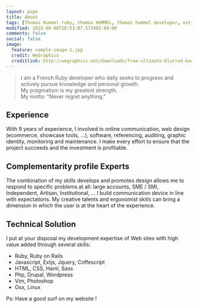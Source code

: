 ```yaml
---
layout: page
title: About
tags: [Thomas Hummel ruby, thomas HUMMEL, thomas hummel developer, extjs, ruby, RoR, rails]
modified: 2015-08-08T20:53:07.573882-04:00
comments: false
social: false
image:
  feature: sample-image-1.jpg
  credit: WeGraphics
  creditlink: http://wegraphics.net/downloads/free-ultimate-blurred-background-pack/
---
```


> I am a French Ruby developer who daily seeks to progress and actively pursue
knowledge and personal growth. <br/>
My pragmatism is my greatest strength.<br/>
My motto: "Never regret anything."

## <i class="fa fa-road"></i> Experience

With 9 years of experience, I involved in online communication, web design (ecommerce, showcase tools, ...),
software, referencing, auditing, graphic identity, monitoring and maintenance.
I make every effort to ensure that the project succeeds and the investment is profitable.

## <i class="fa fa-group"></i> Complementarity profile Experts


The combination of my skills develops and promotes design allows me to respond to specific problems
at all: large accounts, SME / SMI, Independent, Artisan, Institutional, ...
I build communication device in line with expectations. My creative talents and
ergonomist skills can bring a dimension in which the user is at the heart of the experience.

## <i class="fa fa-rocket"></i> Technical Solution

I put at your disposal my development expertise of Web sites with high value added through several skills:

* Ruby, Ruby on Rails
* Javascript, Extjs, Jquery, Coffescript
* HTML, CSS, Haml, Sass
* Php, Drupal, Wordpress
* Vim, Photoshop
* Osx, Linux

Ps: Have a good surf on my website !
